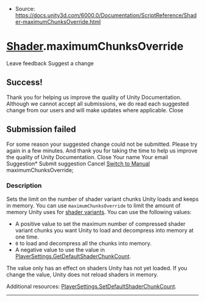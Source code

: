 * Source: https://docs.unity3d.com/6000.0/Documentation/ScriptReference/Shader-maximumChunksOverride.html

#  [Shader](https://docs.unity3d.com/6000.0/Documentation/ScriptReference/Shader.html).maximumChunksOverride
Leave feedback
Suggest a change
## Success!
Thank you for helping us improve the quality of Unity Documentation. Although we cannot accept all submissions, we do read each suggested change from our users and will make updates where applicable.
Close
## Submission failed
For some reason your suggested change could not be submitted. Please <a>try again</a> in a few minutes. And thank you for taking the time to help us improve the quality of Unity Documentation.
Close
Your name Your email Suggestion* Submit suggestion
Cancel
[Switch to Manual](https://docs.unity3d.com/6000.0/Documentation/Manual/class-Shader.html "Go to Shader Component in the Manual")
maximumChunksOverride; 
### Description
Sets the limit on the number of shader variant chunks Unity loads and keeps in memory.
You can use `maximumChunksOverride` to limit the amount of memory Unity uses for [shader variants](https://docs.unity3d.com/6000.0/Documentation/Manual/shadervariants.html). You can use the following values: 
  * A positive value to set the maximum number of compressed shader variant chunks you want Unity to load and decompress into memory at one time.
  * `0` to load and decompress all the chunks into memory.
  * A negative value to use the value in [PlayerSettings.GetDefaultShaderChunkCount](https://docs.unity3d.com/6000.0/Documentation/ScriptReference/PlayerSettings.GetDefaultShaderChunkCount.html).


The value only has an effect on shaders Unity has not yet loaded. If you change the value, Unity does not reload shaders in memory.  
  
Additional resources: [PlayerSettings.SetDefaultShaderChunkCount](https://docs.unity3d.com/6000.0/Documentation/ScriptReference/PlayerSettings.SetDefaultShaderChunkCount.html).
* * *
